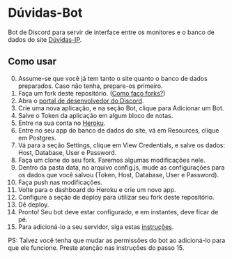 # Dúvidas-Bot

Bot de Discord para servir de interface entre os monitores e o banco de dados do site [Dúvidas-IP](https://github.com/yrmeww/Duvidas-IP).

## Como usar
0. Assume-se que você já tem tanto o site quanto o banco de dados preparados. Caso não tenha, prepare-os primeiro.
1. Faça um fork deste repositório. ([Como faço forks?](https://docs.github.com/en/get-started/quickstart/fork-a-repo))
2. Abra o [portal de desenvolvedor do Discord](https://discord.com/developers/applications).
3. Crie uma nova aplicação, e na seção Bot, clique para Adicionar um Bot.
4. Salve o Token da aplicação em algum bloco de notas.
5. Entre na sua conta no [Heroku](https://dashboard.heroku.com/apps).
6. Entre no seu app do banco de dados do site, vá em Resources, clique em Postgres.
7. Vá para a seção Settings, clique em View Credentials, e salve os dados: Host, Database, User e Password.
8. Faça um clone do seu fork. Faremos algumas modificações nele.
9. Dentro da pasta data, no arquivo config.js, mude as configurações para os dados que você salvou (Token, Host, Database, User e Password).
10. Faça push nas modificações.
11. Volte para o dashboard do Heroku e crie um novo app.
12. Configure a seção de deploy para utilizar seu fork deste repositório.
13. Dê deploy.
14. Pronto! Seu bot deve estar configurado, e em instantes, deve ficar de pé.
15. Para adicioná-lo a seu servidor, siga estas [instruções](https://discordjs.guide/preparations/adding-your-bot-to-servers.html#bot-invite-links).

PS: Talvez você tenha que mudar as permissões do bot ao adicioná-lo para que ele funcione. Preste atenção nas instruções do passo 15.
